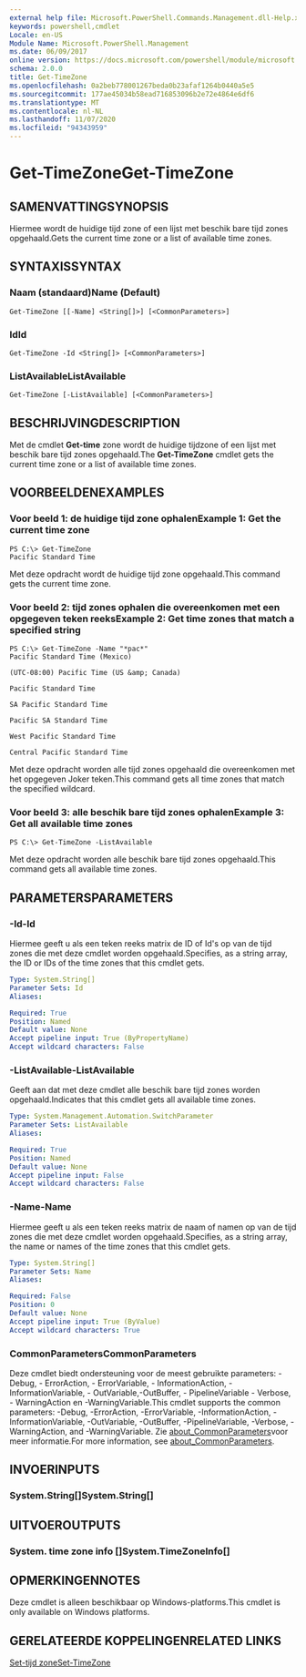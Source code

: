 ```yaml
---
external help file: Microsoft.PowerShell.Commands.Management.dll-Help.xml
keywords: powershell,cmdlet
Locale: en-US
Module Name: Microsoft.PowerShell.Management
ms.date: 06/09/2017
online version: https://docs.microsoft.com/powershell/module/microsoft.powershell.management/get-timezone?view=powershell-6&WT.mc_id=ps-gethelp
schema: 2.0.0
title: Get-TimeZone
ms.openlocfilehash: 0a2beb778001267beda0b23afaf1264b0440a5e5
ms.sourcegitcommit: 177ae45034b58ead716853096b2e72e4864e6df6
ms.translationtype: MT
ms.contentlocale: nl-NL
ms.lasthandoff: 11/07/2020
ms.locfileid: "94343959"
---
```

# <span data-ttu-id="9d887-103">Get-TimeZone</span><span class="sxs-lookup"><span data-stu-id="9d887-103">Get-TimeZone</span></span>

## <span data-ttu-id="9d887-104">SAMENVATTING</span><span class="sxs-lookup"><span data-stu-id="9d887-104">SYNOPSIS</span></span>
<span data-ttu-id="9d887-105">Hiermee wordt de huidige tijd zone of een lijst met beschik bare tijd zones opgehaald.</span><span class="sxs-lookup"><span data-stu-id="9d887-105">Gets the current time zone or a list of available time zones.</span></span>

## <span data-ttu-id="9d887-106">SYNTAXIS</span><span class="sxs-lookup"><span data-stu-id="9d887-106">SYNTAX</span></span>

### <span data-ttu-id="9d887-107">Naam (standaard)</span><span class="sxs-lookup"><span data-stu-id="9d887-107">Name (Default)</span></span>

```
Get-TimeZone [[-Name] <String[]>] [<CommonParameters>]
```

### <span data-ttu-id="9d887-108">Id</span><span class="sxs-lookup"><span data-stu-id="9d887-108">Id</span></span>

```
Get-TimeZone -Id <String[]> [<CommonParameters>]
```

### <span data-ttu-id="9d887-109">ListAvailable</span><span class="sxs-lookup"><span data-stu-id="9d887-109">ListAvailable</span></span>

```
Get-TimeZone [-ListAvailable] [<CommonParameters>]
```

## <span data-ttu-id="9d887-110">BESCHRIJVING</span><span class="sxs-lookup"><span data-stu-id="9d887-110">DESCRIPTION</span></span>

<span data-ttu-id="9d887-111">Met de cmdlet **Get-time** zone wordt de huidige tijdzone of een lijst met beschik bare tijd zones opgehaald.</span><span class="sxs-lookup"><span data-stu-id="9d887-111">The **Get-TimeZone** cmdlet gets the current time zone or a list of available time zones.</span></span>

## <span data-ttu-id="9d887-112">VOORBEELDEN</span><span class="sxs-lookup"><span data-stu-id="9d887-112">EXAMPLES</span></span>

### <span data-ttu-id="9d887-113">Voor beeld 1: de huidige tijd zone ophalen</span><span class="sxs-lookup"><span data-stu-id="9d887-113">Example 1: Get the current time zone</span></span>

```
PS C:\> Get-TimeZone
Pacific Standard Time
```

<span data-ttu-id="9d887-114">Met deze opdracht wordt de huidige tijd zone opgehaald.</span><span class="sxs-lookup"><span data-stu-id="9d887-114">This command gets the current time zone.</span></span>

### <span data-ttu-id="9d887-115">Voor beeld 2: tijd zones ophalen die overeenkomen met een opgegeven teken reeks</span><span class="sxs-lookup"><span data-stu-id="9d887-115">Example 2: Get time zones that match a specified string</span></span>

```
PS C:\> Get-TimeZone -Name "*pac*"
Pacific Standard Time (Mexico)

(UTC-08:00) Pacific Time (US &amp; Canada)

Pacific Standard Time

SA Pacific Standard Time

Pacific SA Standard Time

West Pacific Standard Time

Central Pacific Standard Time
```

<span data-ttu-id="9d887-116">Met deze opdracht worden alle tijd zones opgehaald die overeenkomen met het opgegeven Joker teken.</span><span class="sxs-lookup"><span data-stu-id="9d887-116">This command gets all time zones that match the specified wildcard.</span></span>

### <span data-ttu-id="9d887-117">Voor beeld 3: alle beschik bare tijd zones ophalen</span><span class="sxs-lookup"><span data-stu-id="9d887-117">Example 3: Get all available time zones</span></span>

```
PS C:\> Get-TimeZone -ListAvailable
```

<span data-ttu-id="9d887-118">Met deze opdracht worden alle beschik bare tijd zones opgehaald.</span><span class="sxs-lookup"><span data-stu-id="9d887-118">This command gets all available time zones.</span></span>

## <span data-ttu-id="9d887-119">PARAMETERS</span><span class="sxs-lookup"><span data-stu-id="9d887-119">PARAMETERS</span></span>

### <span data-ttu-id="9d887-120">-Id</span><span class="sxs-lookup"><span data-stu-id="9d887-120">-Id</span></span>

<span data-ttu-id="9d887-121">Hiermee geeft u als een teken reeks matrix de ID of Id's op van de tijd zones die met deze cmdlet worden opgehaald.</span><span class="sxs-lookup"><span data-stu-id="9d887-121">Specifies, as a string array, the ID or IDs of the time zones that this cmdlet gets.</span></span>

```yaml
Type: System.String[]
Parameter Sets: Id
Aliases:

Required: True
Position: Named
Default value: None
Accept pipeline input: True (ByPropertyName)
Accept wildcard characters: False
```

### <span data-ttu-id="9d887-122">-ListAvailable</span><span class="sxs-lookup"><span data-stu-id="9d887-122">-ListAvailable</span></span>

<span data-ttu-id="9d887-123">Geeft aan dat met deze cmdlet alle beschik bare tijd zones worden opgehaald.</span><span class="sxs-lookup"><span data-stu-id="9d887-123">Indicates that this cmdlet gets all available time zones.</span></span>

```yaml
Type: System.Management.Automation.SwitchParameter
Parameter Sets: ListAvailable
Aliases:

Required: True
Position: Named
Default value: None
Accept pipeline input: False
Accept wildcard characters: False
```

### <span data-ttu-id="9d887-124">-Name</span><span class="sxs-lookup"><span data-stu-id="9d887-124">-Name</span></span>

<span data-ttu-id="9d887-125">Hiermee geeft u als een teken reeks matrix de naam of namen op van de tijd zones die met deze cmdlet worden opgehaald.</span><span class="sxs-lookup"><span data-stu-id="9d887-125">Specifies, as a string array, the name or names of the time zones that this cmdlet gets.</span></span>

```yaml
Type: System.String[]
Parameter Sets: Name
Aliases:

Required: False
Position: 0
Default value: None
Accept pipeline input: True (ByValue)
Accept wildcard characters: True
```

### <span data-ttu-id="9d887-126">CommonParameters</span><span class="sxs-lookup"><span data-stu-id="9d887-126">CommonParameters</span></span>

<span data-ttu-id="9d887-127">Deze cmdlet biedt ondersteuning voor de meest gebruikte parameters: -Debug, - ErrorAction, - ErrorVariable, - InformationAction, -InformationVariable, - OutVariable,-OutBuffer, - PipelineVariable - Verbose, - WarningAction en -WarningVariable.</span><span class="sxs-lookup"><span data-stu-id="9d887-127">This cmdlet supports the common parameters: -Debug, -ErrorAction, -ErrorVariable, -InformationAction, -InformationVariable, -OutVariable, -OutBuffer, -PipelineVariable, -Verbose, -WarningAction, and -WarningVariable.</span></span> <span data-ttu-id="9d887-128">Zie [about_CommonParameters](https://go.microsoft.com/fwlink/?LinkID=113216)voor meer informatie.</span><span class="sxs-lookup"><span data-stu-id="9d887-128">For more information, see [about_CommonParameters](https://go.microsoft.com/fwlink/?LinkID=113216).</span></span>

## <span data-ttu-id="9d887-129">INVOER</span><span class="sxs-lookup"><span data-stu-id="9d887-129">INPUTS</span></span>

### <span data-ttu-id="9d887-130">System.String[]</span><span class="sxs-lookup"><span data-stu-id="9d887-130">System.String[]</span></span>

## <span data-ttu-id="9d887-131">UITVOER</span><span class="sxs-lookup"><span data-stu-id="9d887-131">OUTPUTS</span></span>

### <span data-ttu-id="9d887-132">System. time zone info []</span><span class="sxs-lookup"><span data-stu-id="9d887-132">System.TimeZoneInfo[]</span></span>

## <span data-ttu-id="9d887-133">OPMERKINGEN</span><span class="sxs-lookup"><span data-stu-id="9d887-133">NOTES</span></span>

<span data-ttu-id="9d887-134">Deze cmdlet is alleen beschikbaar op Windows-platforms.</span><span class="sxs-lookup"><span data-stu-id="9d887-134">This cmdlet is only available on Windows platforms.</span></span>

## <span data-ttu-id="9d887-135">GERELATEERDE KOPPELINGEN</span><span class="sxs-lookup"><span data-stu-id="9d887-135">RELATED LINKS</span></span>

[<span data-ttu-id="9d887-136">Set-tijd zone</span><span class="sxs-lookup"><span data-stu-id="9d887-136">Set-TimeZone</span></span>](Set-TimeZone.md)
